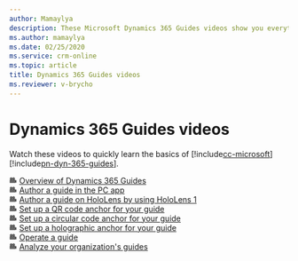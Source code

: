 ```yaml
---
author: Mamaylya
description: These Microsoft Dynamics 365 Guides videos show you everything that you need to know to get started with authoring, operating, and analyzing guides.
ms.author: mamaylya
ms.date: 02/25/2020
ms.service: crm-online
ms.topic: article
title: Dynamics 365 Guides videos
ms.reviewer: v-brycho
---
```


# Dynamics 365 Guides videos

Watch these videos to quickly learn the basics of [!include[cc-microsoft](../includes/cc-microsoft.md)] [!include[pn-dyn-365-guides](../includes/pn-dyn-365-guides.md)].

![Video camera graphic](media/video-camera.PNG "Video camera graphic") [Overview of Dynamics 365 Guides](https://aka.ms/guidesoverview)<br>
![Video camera graphic](media/video-camera.PNG "Video camera graphic") [Author a guide in the PC app](https://youtu.be/EC24dMlAy90)<br>
![Video camera graphic](media/video-camera.PNG "Video camera graphic") [Author a guide on HoloLens by using HoloLens 1](https://youtu.be/poE7s7_zWDE)<br>
![Video camera graphic](media/video-camera.PNG "Video camera graphic") [Set up a QR code anchor for your guide](https://youtu.be/NhdBG3emNUs)<br>
![Video camera graphic](media/video-camera.PNG "Video camera graphic") [Set up a circular code anchor for your guide](https://youtu.be/9jS1NCBq-cg)<br>
![Video camera graphic](media/video-camera.PNG "Video camera graphic") [Set up a holographic anchor for your guide](https://youtu.be/LH1_Y3J3oG4)<br>
![Video camera graphic](media/video-camera.PNG "Video camera graphic") [Operate a guide](https://youtu.be/9s41BKGHVL8)<br>
![Video camera graphic](media/video-camera.PNG "Video camera graphic") [Analyze your organization's guides](https://aka.ms/guidesanalyze)<br>

